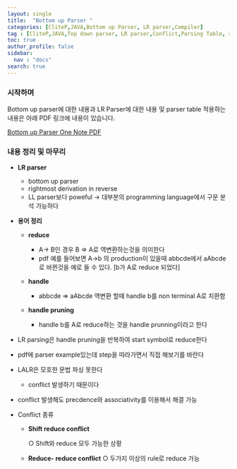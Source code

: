 ```yaml
---
layout: single
title:  "Bottom up Parser "
categories: [CliteP,JAVA,Bottom up Parser, LR parser,Compiler]
tag : [CliteP,JAVA,Top down parser, LR parser,Conflict,Parsing Table, rightmost derivation]
toc: true
author_profile: false
sidebar:
  nav : "docs"
search: true
---
```


### 시작하며 

Bottom up parser에 대한 내용과 LR Parser에 대한 내용 및 parser table 적용하는 내용은 아래 PDF 링크에 내용이 있습니다. 


<a href="https://sullivan.github.io/pdfs/Bottom_up_Parsing.pdf">Bottom up Parser One Note PDF</a>



### 내용 정리 및 마무리 


* **LR parser** 

  - bottom up parser 
  - rightmost derivation in reverse 
  - LL parser보다 poweful -> 대부분의 programming language에서 구문 분석 가능하다 


* **용어 정리** 

  - **reduce** 

    - A-> B인 경우 B => A로 역변환하는것을 의미한다 
    - pdf 예를 들어보면 A->b 의 production이 있을때 abbcde에서 aAbcde로 바뀐것을 예로 들 수 있다. [b가 A로 reduce 되었다]

  - **handle** 

    - abbcde => aAbcde 역변환 할때 handle b를 non terminal A로 치환함 
  
  - **handle pruning** 
    - handle b를 A로 reduce하는 것을 handle prunning이라고 한다 

  

* LR parsing은 handle pruning을 반복하여 start symbol로 reduce한다 

* pdf에 parser example있는데 step을 따라가면서 직접 해보기를 바란다 

* LALR은 모호한 문법 파싱 못한다 

  - conflict 발생하기 때문이다 

* conflict 발생해도 precdence와 associativity를 이용해서 해결 가능 

* Conflict 종류 

	- **Shift reduce conflict**

		○ Shift와 reduce 모두 가능한 상황 

	- **Reduce- reduce conflict**
		○ 두가지 이상의 rule로 reduce 가능 

